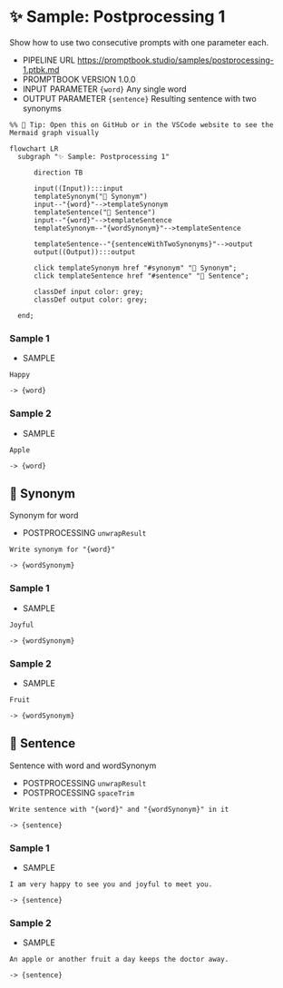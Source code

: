 # ✨ Sample: Postprocessing 1

Show how to use two consecutive prompts with one parameter each.

-   PIPELINE URL https://promptbook.studio/samples/postprocessing-1.ptbk.md
-   PROMPTBOOK VERSION 1.0.0
-   INPUT  PARAMETER `{word}` Any single word
-   OUTPUT PARAMETER `{sentence}` Resulting sentence with two synonyms

<!--Graph-->
<!-- ⚠️ WARNING: This section has been generated so that any manual changes will be overwritten -->

```mermaid
%% 🔮 Tip: Open this on GitHub or in the VSCode website to see the Mermaid graph visually

flowchart LR
  subgraph "✨ Sample: Postprocessing 1"

      direction TB

      input((Input)):::input
      templateSynonym("💬 Synonym")
      input--"{word}"-->templateSynonym
      templateSentence("💬 Sentence")
      input--"{word}"-->templateSentence
      templateSynonym--"{wordSynonym}"-->templateSentence

      templateSentence--"{sentenceWithTwoSynonyms}"-->output
      output((Output)):::output

      click templateSynonym href "#synonym" "💬 Synonym";
      click templateSentence href "#sentence" "💬 Sentence";

      classDef input color: grey;
      classDef output color: grey;

  end;
```

<!--/Graph-->

### Sample 1

-   SAMPLE

```text
Happy
```

`-> {word}`

### Sample 2

-   SAMPLE

```text
Apple
```

`-> {word}`

## 💬 Synonym

Synonym for word

-   POSTPROCESSING `unwrapResult`

```text
Write synonym for "{word}"
```

`-> {wordSynonym}`

### Sample 1

-   SAMPLE

```text
Joyful
```

`-> {wordSynonym}`

### Sample 2

-   SAMPLE

```text
Fruit
```

`-> {wordSynonym}`

## 💬 Sentence

Sentence with word and wordSynonym

-   POSTPROCESSING `unwrapResult`
-   POSTPROCESSING `spaceTrim`

```text
Write sentence with "{word}" and "{wordSynonym}" in it
```

`-> {sentence}`

### Sample 1

-   SAMPLE

```text
I am very happy to see you and joyful to meet you.
```

`-> {sentence}`

### Sample 2

-   SAMPLE

```text
An apple or another fruit a day keeps the doctor away.
```

`-> {sentence}`
